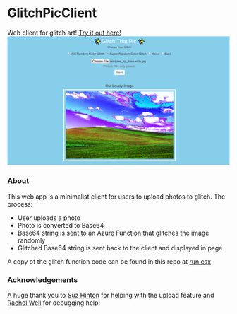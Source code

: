# GlitchPicClient
Web client for glitch art!
[Try it out here!](http://glitchpic.azurewebsites.net/)
![WebApp](/app.png)

### About ###
This web app is a minimalist client for users to upload photos to glitch. 
The process:
- User uploads a photo 
- Photo is converted to Base64 
- Base64 string is sent to an Azure Function that glitches the image randomly 
- Glitched Base64 string is sent back to the client and displayed in page

A copy of the glitch function code can be found in this repo at [run.csx](/run.csx). 

### Acknowledgements ###
A huge thank you to [Suz Hinton](https://github.com/noopkat) for helping with the upload feature and [Rachel Weil](https://github.com/hxlnt) for debugging help!  
